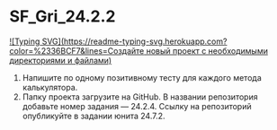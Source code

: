 # SF_Gri_24.2.2

[![Typing SVG](https://readme-typing-svg.herokuapp.com?color=%2336BCF7&lines=Создайте новый проект с необходимыми директориями и файлами)](https://git.io/typing-svg)

1. Напишите по одному позитивному тесту для каждого метода калькулятора.
2. Папку проекта загрузите на GitHub. В названии репозитория добавьте номер задания — 24.2.4. Ссылку на репозиторий опубликуйте в задании юнита 24.7.2.
